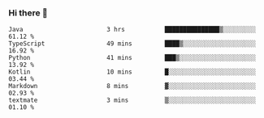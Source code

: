 ### Hi there 👋

<!--START_SECTION:waka-->

```text
Java                       3 hrs           ███████████████▒░░░░░░░░░   61.12 %
TypeScript                 49 mins         ████▒░░░░░░░░░░░░░░░░░░░░   16.92 %
Python                     41 mins         ███▒░░░░░░░░░░░░░░░░░░░░░   13.92 %
Kotlin                     10 mins         █░░░░░░░░░░░░░░░░░░░░░░░░   03.44 %
Markdown                   8 mins          ▓░░░░░░░░░░░░░░░░░░░░░░░░   02.93 %
textmate                   3 mins          ▒░░░░░░░░░░░░░░░░░░░░░░░░   01.10 %
```

<!--END_SECTION:waka-->

<!--
**jerry-shao/jerry-shao** is a ✨ _special_ ✨ repository because its `README.md` (this file) appears on your GitHub profile.

Here are some ideas to get you started:

- 🔭 I’m currently working on ...
- 🌱 I’m currently learning ...
- 👯 I’m looking to collaborate on ...
- 🤔 I’m looking for help with ...
- 💬 Ask me about ...
- 📫 How to reach me: ...
- 😄 Pronouns: ...
- ⚡ Fun fact: ...
-->
